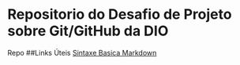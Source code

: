 # Repositorio do Desafio de Projeto  sobre Git/GitHub da DIO
Repo 
##Links Úteis
[Sintaxe Basica Markdown](https://www.markdownguide.org/basic-syntax/)
